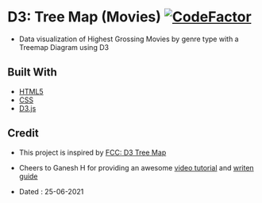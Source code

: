 # D3: Tree Map (Movies) [![CodeFactor](https://www.codefactor.io/repository/github/googoldkhan/treemap-diagram/badge)](https://www.codefactor.io/repository/github/googoldkhan/treemap-diagram)

- Data visualization of Highest Grossing Movies by genre type with a Treemap Diagram using D3

## Built With

- [HTML5](https://developer.mozilla.org/en-US/docs/Glossary/HTML5)
- [CSS](https://developer.mozilla.org/en-US/docs/Web/CSS)
- [D3.js](https://github.com/d3/d3)

## Credit

- This project is inspired by [FCC: D3 Tree Map](https://codepen.io/freeCodeCamp/full/KaNGNR)

- Cheers to Ganesh H for providing an awesome [video tutorial](https://youtube.com/playlist?list=PLhGp6N0DI_1Rhbflgl9M4ntZNQNsg4G26) and [writen guide](https://www.notion.so/Visualize-Data-with-a-Treemap-Diagram-1192d4ebd1164277b769f74eaf7a5d26)

- Dated : 25-06-2021
